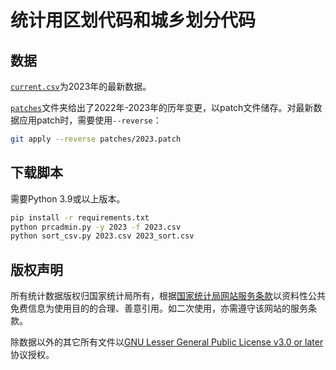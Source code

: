 # 统计用区划代码和城乡划分代码

## 数据

[`current.csv`](current.csv)为2023年的最新数据。

[`patches`](patches)文件夹给出了2022年-2023年的历年变更，以patch文件储存。对最新数据应用patch时，需要使用`--reverse`：

```sh
git apply --reverse patches/2023.patch
```

## 下载脚本

需要Python 3.9或以上版本。

```sh
pip install -r requirements.txt
python prcadmin.py -y 2023 -f 2023.csv
python sort_csv.py 2023.csv 2023_sort.csv
```

## 版权声明

所有统计数据版权归国家统计局所有，根据[国家统计局网站服务条款](http://www.stats.gov.cn/wzgl/202302/t20230217_1912857.html)以资料性公共免费信息为使用目的的合理、善意引用。如二次使用，亦需遵守该网站的服务条款。

除数据以外的其它所有文件以[GNU Lesser General Public License v3.0 or later](https://spdx.org/licenses/LGPL-3.0-or-later.html)协议授权。